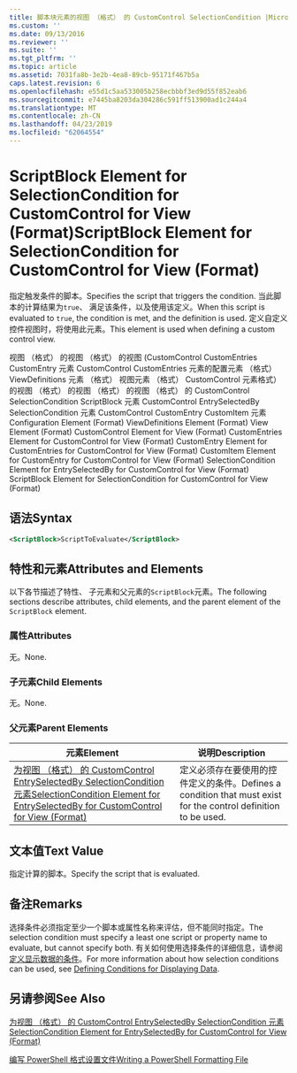 ```yaml
---
title: 脚本块元素的视图 （格式） 的 CustomControl SelectionCondition |Microsoft Docs
ms.custom: ''
ms.date: 09/13/2016
ms.reviewer: ''
ms.suite: ''
ms.tgt_pltfrm: ''
ms.topic: article
ms.assetid: 7031fa8b-3e2b-4ea8-89cb-95171f467b5a
caps.latest.revision: 6
ms.openlocfilehash: e55d1c5aa533005b258ecbbbf3ed9d55f852eab6
ms.sourcegitcommit: e7445ba8203da304286c591ff513900ad1c244a4
ms.translationtype: MT
ms.contentlocale: zh-CN
ms.lasthandoff: 04/23/2019
ms.locfileid: "62064554"
---
```

# <a name="scriptblock-element-for-selectioncondition-for-customcontrol-for-view-format"></a><span data-ttu-id="d8d69-102">ScriptBlock Element for SelectionCondition for CustomControl for View (Format)</span><span class="sxs-lookup"><span data-stu-id="d8d69-102">ScriptBlock Element for SelectionCondition for CustomControl for View (Format)</span></span>

<span data-ttu-id="d8d69-103">指定触发条件的脚本。</span><span class="sxs-lookup"><span data-stu-id="d8d69-103">Specifies the script that triggers the condition.</span></span> <span data-ttu-id="d8d69-104">当此脚本的计算结果为`true`、 满足该条件，以及使用该定义。</span><span class="sxs-lookup"><span data-stu-id="d8d69-104">When this script is evaluated to `true`, the condition is met, and the definition is used.</span></span> <span data-ttu-id="d8d69-105">定义自定义控件视图时，将使用此元素。</span><span class="sxs-lookup"><span data-stu-id="d8d69-105">This element is used when defining a custom control view.</span></span>

<span data-ttu-id="d8d69-106">视图 （格式） 的视图 （格式） 的视图 (CustomControl CustomEntries CustomEntry 元素 CustomControl CustomEntries 元素的配置元素 （格式） ViewDefinitions 元素 （格式） 视图元素 （格式） CustomControl 元素格式） 的视图 （格式） 的视图 （格式） 的视图 （格式） 的 CustomControl SelectionCondition ScriptBlock 元素 CustomControl EntrySelectedBy SelectionCondition 元素 CustomControl CustomEntry CustomItem 元素</span><span class="sxs-lookup"><span data-stu-id="d8d69-106">Configuration Element (Format) ViewDefinitions Element (Format) View Element (Format) CustomControl Element for View (Format) CustomEntries Element for CustomControl for View (Format) CustomEntry Element for CustomEntries for CustomControl for View (Format) CustomItem Element for CustomEntry for CustomControl for View (Format) SelectionCondition Element for EntrySelectedBy for CustomControl for View (Format) ScriptBlock Element for SelectionCondition for CustomControl for View (Format)</span></span>

## <a name="syntax"></a><span data-ttu-id="d8d69-107">语法</span><span class="sxs-lookup"><span data-stu-id="d8d69-107">Syntax</span></span>

```xml
<ScriptBlock>ScriptToEvaluate</ScriptBlock>
```

## <a name="attributes-and-elements"></a><span data-ttu-id="d8d69-108">特性和元素</span><span class="sxs-lookup"><span data-stu-id="d8d69-108">Attributes and Elements</span></span>

<span data-ttu-id="d8d69-109">以下各节描述了特性、 子元素和父元素的`ScriptBlock`元素。</span><span class="sxs-lookup"><span data-stu-id="d8d69-109">The following sections describe attributes, child elements, and the parent element of the `ScriptBlock` element.</span></span>

### <a name="attributes"></a><span data-ttu-id="d8d69-110">属性</span><span class="sxs-lookup"><span data-stu-id="d8d69-110">Attributes</span></span>

<span data-ttu-id="d8d69-111">无。</span><span class="sxs-lookup"><span data-stu-id="d8d69-111">None.</span></span>

### <a name="child-elements"></a><span data-ttu-id="d8d69-112">子元素</span><span class="sxs-lookup"><span data-stu-id="d8d69-112">Child Elements</span></span>

<span data-ttu-id="d8d69-113">无。</span><span class="sxs-lookup"><span data-stu-id="d8d69-113">None.</span></span>

### <a name="parent-elements"></a><span data-ttu-id="d8d69-114">父元素</span><span class="sxs-lookup"><span data-stu-id="d8d69-114">Parent Elements</span></span>

|<span data-ttu-id="d8d69-115">元素</span><span class="sxs-lookup"><span data-stu-id="d8d69-115">Element</span></span>|<span data-ttu-id="d8d69-116">说明</span><span class="sxs-lookup"><span data-stu-id="d8d69-116">Description</span></span>|
|-------------|-----------------|
|[<span data-ttu-id="d8d69-117">为视图 （格式） 的 CustomControl EntrySelectedBy SelectionCondition 元素</span><span class="sxs-lookup"><span data-stu-id="d8d69-117">SelectionCondition Element for EntrySelectedBy for CustomControl for View (Format)</span></span>](./selectioncondition-element-for-entryselectedby-for-customcontrol-format.md)|<span data-ttu-id="d8d69-118">定义必须存在要使用的控件定义的条件。</span><span class="sxs-lookup"><span data-stu-id="d8d69-118">Defines a condition that must exist for the control definition to be used.</span></span>|

## <a name="text-value"></a><span data-ttu-id="d8d69-119">文本值</span><span class="sxs-lookup"><span data-stu-id="d8d69-119">Text Value</span></span>

<span data-ttu-id="d8d69-120">指定计算的脚本。</span><span class="sxs-lookup"><span data-stu-id="d8d69-120">Specify the script that is evaluated.</span></span>

## <a name="remarks"></a><span data-ttu-id="d8d69-121">备注</span><span class="sxs-lookup"><span data-stu-id="d8d69-121">Remarks</span></span>

<span data-ttu-id="d8d69-122">选择条件必须指定至少一个脚本或属性名称来评估，但不能同时指定。</span><span class="sxs-lookup"><span data-stu-id="d8d69-122">The selection condition must specify a least one script or property name to evaluate, but cannot specify both.</span></span> <span data-ttu-id="d8d69-123">有关如何使用选择条件的详细信息，请参阅[定义显示数据的条件](./defining-conditions-for-displaying-data.md)。</span><span class="sxs-lookup"><span data-stu-id="d8d69-123">For more information about how selection conditions can be used, see [Defining Conditions for Displaying Data](./defining-conditions-for-displaying-data.md).</span></span>

## <a name="see-also"></a><span data-ttu-id="d8d69-124">另请参阅</span><span class="sxs-lookup"><span data-stu-id="d8d69-124">See Also</span></span>

[<span data-ttu-id="d8d69-125">为视图 （格式） 的 CustomControl EntrySelectedBy SelectionCondition 元素</span><span class="sxs-lookup"><span data-stu-id="d8d69-125">SelectionCondition Element for EntrySelectedBy for CustomControl for View (Format)</span></span>](./selectioncondition-element-for-entryselectedby-for-customcontrol-format.md)

[<span data-ttu-id="d8d69-126">编写 PowerShell 格式设置文件</span><span class="sxs-lookup"><span data-stu-id="d8d69-126">Writing a PowerShell Formatting File</span></span>](./writing-a-powershell-formatting-file.md)
